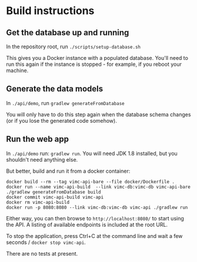 # Build instructions
## Get the database up and running
In the repository root, run `./scripts/setup-database.sh`

This gives you a Docker instance with a populated database. You'll need to run this again if the instance is stopped - for example, if you reboot your machine.

## Generate the data models
In `./api/demo`, run `gradlew generateFromDatabase`

You will only have to do this step again when the database schema changes (or if you lose the generated code somehow).

## Run the web app
In `./api/demo` run: `gradlew run`. You will need JDK 1.8 installed, but you shouldn't need anything else.

But better, build and run it from a docker container:

```
docker build --rm --tag vimc-api-bare --file docker/Dockerfile .
docker run --name vimc-api-build  --link vimc-db:vimc-db vimc-api-bare ./gradlew generateFromDatabase build
docker commit vimc-api-build vimc-api
docker rm vimc-api-build
docker run -p 8080:8080 --link vimc-db:vimc-db vimc-api ./gradlew run
```

Either way, you can then browse to `http://localhost:8080/` to start using the API. A listing of available endpoints is included at the root URL.

To stop the application, press Ctrl+C at the command line and wait a few seconds / `docker stop vimc-api`.

There are no tests at present.
